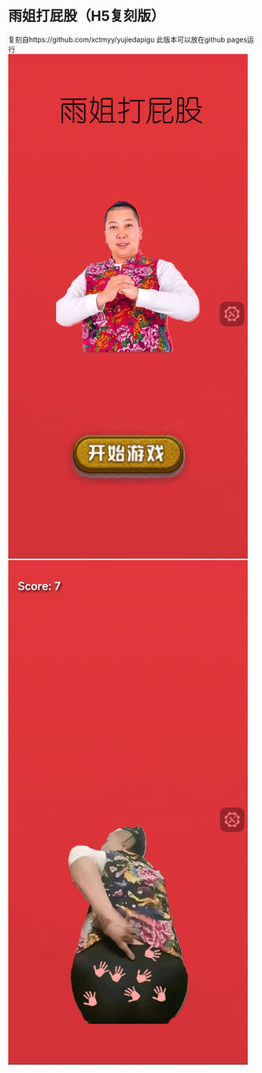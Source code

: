 # 雨姐打屁股（H5复刻版）
复刻自https://github.com/xctmyy/yujiedapigu
此版本可以放在github pages运行
![图片1](/Screenshot/01.jpg)
![图片2](/Screenshot/02.jpg)

